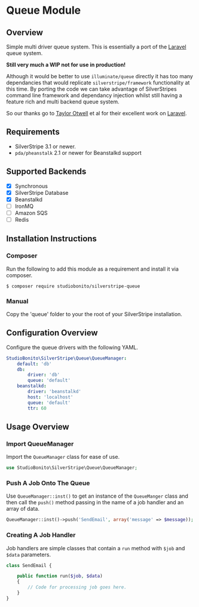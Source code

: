 # Queue Module

## Overview

Simple multi driver queue system. This is essentially a port of the [Laravel](http://laravel.com/) queue system.

**Still very much a WIP not for use in production!**

Although it would be better to use `illuminate/queue` directly it has too many dependancies that would replicate `silverstripe/framework` functionality at this time. By porting the code we can take advantage of SilverStripes command line framework and dependancy injection whilst still having a feature rich and multi backend queue system.

So our thanks go to [Taylor Otwell](https://twitter.com/taylorotwell) et al for their excellent work on [Laravel](http://laravel.com/).

## Requirements

- SilverStripe 3.1 or newer.
- `pda/pheanstalk` 2.1 or newer for Beanstalkd support

## Supported Backends

- [x] Synchronous
- [x] SilverStripe Database
- [x] Beanstalkd
- [ ] IronMQ
- [ ] Amazon SQS
- [ ] Redis

## Installation Instructions

### Composer

Run the following to add this module as a requirement and install it via composer.

	$ composer require studiobonito/silverstripe-queue

### Manual

Copy the 'queue' folder to your the root of your SilverStripe installation.

## Configuration Overview

Configure the queue drivers with the following YAML.

```yaml
StudioBonito\SilverStripe\Queue\QueueManager:
    default: 'db'
    db:
        driver: 'db'
        queue: 'default'
    beanstalkd:
        driver: 'beanstalkd'
        host: 'localhost'
        queue: 'default'
        ttr: 60
```

## Usage Overview

### Import QueueManager

Import the `QueueManager` class for ease of use.

```php
use StudioBonito\SilverStripe\Queue\QueueManager;

```

### Push A Job Onto The Queue

Use `QueueManager::inst()` to get an instance of the `QueueManger` class and then call the `push()` method passing in the name of a job handler and an array of data.

```php
QueueManager::inst()->push('SendEmail', array('message' => $message));

```

### Creating A Job Handler

Job handlers are simple classes that contain a `run` method with `$job` and `$data` parameters.

```php
class SendEmail {

    public function run($job, $data)
    {
        // Code for processing job goes here.
    }
}
```